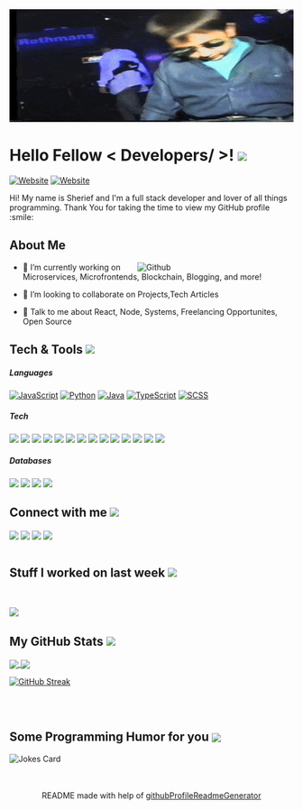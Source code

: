 <div align="center">
<img width="100%" height = "200px" src="https://raw.githubusercontent.com/elsowiny/DigitalAssets/master/dance.gif" alt="cover" />
  
  

</div>

<h1> Hello Fellow < Developers/ >! <img src = "https://raw.githubusercontent.com/MartinHeinz/MartinHeinz/master/wave.gif" width = 50px> </h1>
<p align='center'>

[![Website](https://img.shields.io/badge/elsowiny.com-up-informational?style=plastic&logo=react&logoColor=white&color=2bbc8a)](https://elsowiny.com) [![Website](https://img.shields.io/badge/Black_Axe-up-informational?style=plastic&logo=react&logoColor=white&color=2bbc8a)](https://www.blackaxetech.com/)



</p>
<div size='20px'> Hi! My name is Sherief and I'm a full stack developer and lover of all things programming. Thank You for taking the time to view my GitHub profile :smile: 
</div>

<h2> About Me</h2>

<img width="55%" align="right" alt="Github" src="https://raw.githubusercontent.com/onimur/.github/master/.resources/git-header.svg" />

<!--- 
- 🌱 I’m currently learning React Native 
-->

- 🔭 I’m currently working on Microservices, Microfrontends, Blockchain, Blogging, and more!
- 👯 I’m looking to collaborate on Projects,Tech Articles 

- 💬 Talk to me about React, Node, Systems, Freelancing Opportunites, Open Source 



<h2> Tech & Tools <img src = "https://media2.giphy.com/media/QssGEmpkyEOhBCb7e1/giphy.gif?cid=ecf05e47a0n3gi1bfqntqmob8g9aid1oyj2wr3ds3mg700bl&rid=giphy.gif" width = 32px> </h2>

<h5>Languages</h5>

[![JavaScript](https://img.shields.io/badge/-JavaScript-033800?&logo=javascript&logoColor=0bf&style=plastic)](https://github.com/elsowiny?tab=repositories&q=&type=&language=javascript) [![Python](https://img.shields.io/badge/-Python-033800?&logo=python&logoColor=0bf&style=plastic)](https://github.com/elsowiny?tab=repositories&q=&type=&language=python) [![Java](https://img.shields.io/badge/-Java-033800?&logo=Java&logoColor=0bf&style=plastic)](https://github.com/elsowiny?tab=repositories&q=&type=&language=java) [![TypeScript](https://img.shields.io/badge/-TypeScript-033800?&logo=TypeScript&logoColor=0bf&style=plastic)](https://github.com/elsowiny?tab=repositories&q=&type=&language=typescript) [![SCSS](https://img.shields.io/badge/-Sass-033800?&logo=sass&logoColor=0bf&style=plastic)](https://github.com/elsowiny?tab=repositories&q=&type=&language=scss&sort=)

<h5>Tech</h5>

![](https://img.shields.io/badge/-React-033800?&logo=React&logoColor=0bf&style=plastic) ![](https://img.shields.io/badge/-Node-033800?&logo=Node.js&logoColor=0bf&style=plastic) ![](https://img.shields.io/badge/-React_Native-033800?&logo=React&logoColor=0bf&style=plastic) ![](https://img.shields.io/badge/-Express-033800?&logo=express&logoColor=0bf&style=plastic) ![](https://img.shields.io/badge/-Docker-033800?&logo=docker&logoColor=0bf&style=plastic) 
![](https://img.shields.io/badge/-kubernetes-033800?&logo=kubernetes&logoColor=0bf&style=plastic) ![](https://img.shields.io/badge/-Django-033800?&logo=Django&logoColor=0bf&style=plastic) ![](https://img.shields.io/badge/-Redis-033800?&logo=redis&logoColor=0bf&style=plastic) ![](https://img.shields.io/badge/-AWS-033800?&logo=amazonaws&logoColor=0bf&style=plastic) ![](https://img.shields.io/badge/-GCP-033800?&logo=googlecloud&logoColor=0bf&style=plastic)
![](https://img.shields.io/badge/-Firebase-033800?&logo=firebase&logoColor=0bf&style=plastic) ![](https://img.shields.io/badge/-Heroku-033800?&logo=heroku&logoColor=0bf&style=plastic) ![](https://img.shields.io/badge/-Flask-033800?&logo=flask&logoColor=0bf&style=plastic) ![](https://img.shields.io/badge/-Github_Actions-033800?&logo=githubactions&logoColor=0bf&style=plastic)

<h5>Databases</h5>

![](https://img.shields.io/badge/-MySql-033800?&logo=MySql&logoColor=0bf&style=plastic) ![](https://img.shields.io/badge/-MongoDb-033800?&logo=mongodb&logoColor=0bf&style=plastic) ![](https://img.shields.io/badge/-PostgreSQL-033800?&logo=postgresql&logoColor=0bf&style=plastic) ![](https://img.shields.io/badge/-SQLite-033800?&logo=SQLite&logoColor=0bf&style=plastic) 



<h2> Connect with me <img src='https://raw.githubusercontent.com/ShahriarShafin/ShahriarShafin/main/Assets/handshake.gif' width="100px"> </h2>
<a href = 'https://www.linkedin.com/in/sheriefelsowiny'>  
<img width = '32px' align= 'center' src="https://raw.githubusercontent.com/rahulbanerjee26/githubAboutMeGenerator/main/icons/linked-in-alt.svg"/></a> 
<a href = 'https://www.twitter.com/wiszird'> <img width = '32px' align= 'center' src="https://raw.githubusercontent.com/rahulbanerjee26/githubAboutMeGenerator/main/icons/twitter.svg"/></a> 
<a href = 'https://elsowiny.com/'> <img width = '32px' align= 'center' src="https://raw.githubusercontent.com/rahulbanerjee26/githubAboutMeGenerator/main/icons/portfolio.png"/></a> 
<a href = 'https://www.github.com/elsowiny'> <img width = '32px' align= 'center' src="https://raw.githubusercontent.com/rahulbanerjee26/githubAboutMeGenerator/main/icons/github.svg"/></a> 


<br>
<br>

<h2> Stuff I worked on last week  <img src = "https://media1.giphy.com/media/JZ40cnfnN11KycrvMF/giphy.gif?cid=ecf05e47a0n3gi1bfqntqmob8g9aid1oyj2wr3ds3mg700bl&rid=giphy.gif" width = 70px> </h2>
<a href="https://github.com/anuraghazra/github-readme-stats">

</a>
<br>

![](https://github-profile-summary-cards.vercel.app/api/cards/profile-details?username=elsowiny&theme=github_dark)


<h2> My GitHub Stats <img src='https://media1.giphy.com/media/du3J3cXyzhj75IOgvA/giphy.gif?cid=ecf05e47x2g034i9pzwtzzsd3xgg2w9nr94t4tflbbgo3008&rid=giphy.gif' width='32px'> </h2>

<a href="https://github.com/anuraghazra/github-readme-stats">
    <img align="center" src="https://github-readme-stats.vercel.app/api?username=elsowiny&show_icons=true&hide=contribs,prs&cache_seconds=86400&theme=blue-green"/>
  </a> 
<a href="https://github.com/anuraghazra/github-readme-stats"  >
    <img align="center" src="https://github-readme-stats.vercel.app/api/top-langs/?username=elsowiny&layout=compact&cache_seconds=86400&theme=blue-green"/>
  </a>

[![GitHub Streak](https://github-readme-streak-stats.herokuapp.com?user=elsowiny&theme=blue-green&date_format=M%20j%5B%2C%20Y%5D)](https://git.io/streak-stats)

<br>
<br>

<h2> Some Programming Humor for you <img align ='center' src='https://media2.giphy.com/media/UQDSBzfyiBKvgFcSTw/giphy.gif?cid=ecf05e47p3cd513axbek3f56ti3jzizq8hincw20jauyyfyw&rid=giphy.gif' width = '32px'></h2>

![Jokes Card](https://readme-jokes.vercel.app/api?theme=default)

<br>
<br>
<footer align='center'>README made with help of <a href='https://github.com/rahulbanerjee26/githubProfileReadmeGenerator'>githubProfileReadmeGenerator</a> </footer>
